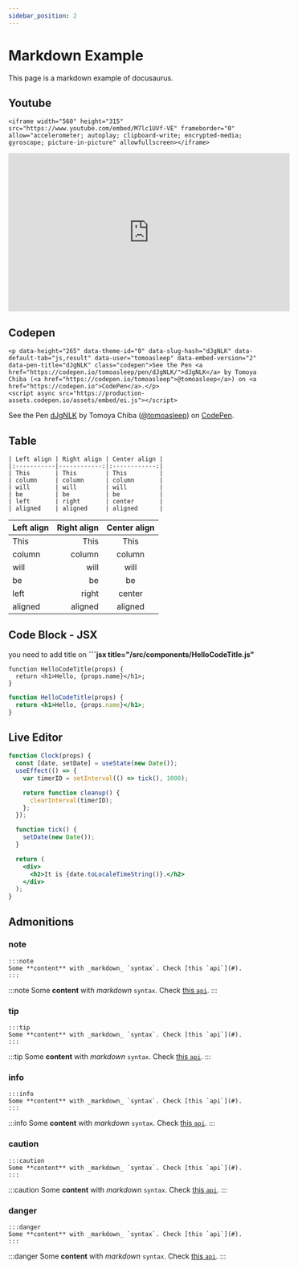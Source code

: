 ```yaml
---
sidebar_position: 2
---
```


# Markdown Example 

This page is a markdown example of docusaurus.

## Youtube

```
<iframe width="560" height="315" src="https://www.youtube.com/embed/M7lc1UVf-VE" frameborder="0" allow="accelerometer; autoplay; clipboard-write; encrypted-media; gyroscope; picture-in-picture" allowfullscreen></iframe>
```
<iframe width="560" height="315" src="https://www.youtube.com/embed/M7lc1UVf-VE" frameborder="0" allow="accelerometer; autoplay; clipboard-write; encrypted-media; gyroscope; picture-in-picture" allowfullscreen></iframe>

## Codepen

```
<p data-height="265" data-theme-id="0" data-slug-hash="dJgNLK" data-default-tab="js,result" data-user="tomoasleep" data-embed-version="2" data-pen-title="dJgNLK" class="codepen">See the Pen <a href="https://codepen.io/tomoasleep/pen/dJgNLK/">dJgNLK</a> by Tomoya Chiba (<a href="https://codepen.io/tomoasleep">@tomoasleep</a>) on <a href="https://codepen.io">CodePen</a>.</p>
<script async src="https://production-assets.codepen.io/assets/embed/ei.js"></script>
```
<p data-height="265" data-theme-id="0" data-slug-hash="dJgNLK" data-default-tab="js,result" data-user="tomoasleep" data-embed-version="2" data-pen-title="dJgNLK" class="codepen">See the Pen <a href="https://codepen.io/tomoasleep/pen/dJgNLK/">dJgNLK</a> by Tomoya Chiba (<a href="https://codepen.io/tomoasleep">@tomoasleep</a>) on <a href="https://codepen.io">CodePen</a>.</p>
<script async src="https://production-assets.codepen.io/assets/embed/ei.js"></script>

## Table

```
| Left align | Right align | Center align |
|:-----------|------------:|:------------:|
| This       | This        | This         |
| column     | column      | column       |
| will       | will        | will         |
| be         | be          | be           |
| left       | right       | center       |
| aligned    | aligned     | aligned      |
```

| Left align | Right align | Center align |
|:-----------|------------:|:------------:|
| This       | This        | This         |
| column     | column      | column       |
| will       | will        | will         |
| be         | be          | be           |
| left       | right       | center       |
| aligned    | aligned     | aligned      |

## Code Block - JSX

you need to add title on **```jsx title="/src/components/HelloCodeTitle.js"**

```
function HelloCodeTitle(props) {
  return <h1>Hello, {props.name}</h1>;
}
```

```jsx title="/src/components/HelloCodeTitle.js"
function HelloCodeTitle(props) {
  return <h1>Hello, {props.name}</h1>;
}
```

## Live Editor

```jsx live
function Clock(props) {
  const [date, setDate] = useState(new Date());
  useEffect(() => {
    var timerID = setInterval(() => tick(), 1000);

    return function cleanup() {
      clearInterval(timerID);
    };
  });

  function tick() {
    setDate(new Date());
  }

  return (
    <div>
      <h2>It is {date.toLocaleTimeString()}.</h2>
    </div>
  );
}
```

## Admonitions

### note
```
:::note
Some **content** with _markdown_ `syntax`. Check [this `api`](#).
:::
```

:::note
Some **content** with _markdown_ `syntax`. Check [this `api`](#).
:::

### tip

```
:::tip
Some **content** with _markdown_ `syntax`. Check [this `api`](#).
:::
```

:::tip
Some **content** with _markdown_ `syntax`. Check [this `api`](#).
:::

### info

```
:::info
Some **content** with _markdown_ `syntax`. Check [this `api`](#).
:::
```

:::info
Some **content** with _markdown_ `syntax`. Check [this `api`](#).
:::

### caution

```
:::caution
Some **content** with _markdown_ `syntax`. Check [this `api`](#).
:::
```
:::caution
Some **content** with _markdown_ `syntax`. Check [this `api`](#).
:::

### danger

```
:::danger
Some **content** with _markdown_ `syntax`. Check [this `api`](#).
:::
```
:::danger
Some **content** with _markdown_ `syntax`. Check [this `api`](#).
:::